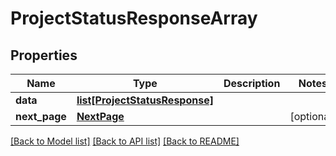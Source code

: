 # ProjectStatusResponseArray

## Properties
Name | Type | Description | Notes
------------ | ------------- | ------------- | -------------
**data** | [**list[ProjectStatusResponse]**](ProjectStatusResponse.md) |  | 
**next_page** | [**NextPage**](NextPage.md) |  | [optional] 

[[Back to Model list]](../README.md#documentation-for-models) [[Back to API list]](../README.md#documentation-for-api-endpoints) [[Back to README]](../README.md)

